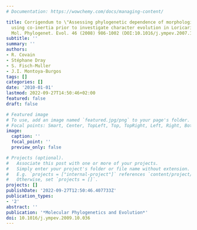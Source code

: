 ```yaml
---
# Documentation: https://wowchemy.com/docs/managing-content/

title: Corrigendum to \"Assessing phylogenetic dependence of morphological traits
  using co-inertia prior to investigate character evolution in Loricariinae catfishes\"
  Mol. Phylogenet. Evol. 46 (2008) 986-1002 (DOI:10.1016/j.ympev.2007.12.015)
subtitle: ''
summary: ''
authors:
- R. Covain
- Stéphane Dray
- S. Fisch-Muller
- J.I. Montoya-Burgos
tags: []
categories: []
date: '2010-01-01'
lastmod: 2022-09-27T14:50:46+02:00
featured: false
draft: false

# Featured image
# To use, add an image named `featured.jpg/png` to your page's folder.
# Focal points: Smart, Center, TopLeft, Top, TopRight, Left, Right, BottomLeft, Bottom, BottomRight.
image:
  caption: ''
  focal_point: ''
  preview_only: false

# Projects (optional).
#   Associate this post with one or more of your projects.
#   Simply enter your project's folder or file name without extension.
#   E.g. `projects = ["internal-project"]` references `content/project/deep-learning/index.md`.
#   Otherwise, set `projects = []`.
projects: []
publishDate: '2022-09-27T12:50:46.407733Z'
publication_types:
- '2'
abstract: ''
publication: '*Molecular Phylogenetics and Evolution*'
doi: 10.1016/j.ympev.2009.10.036
---
```

